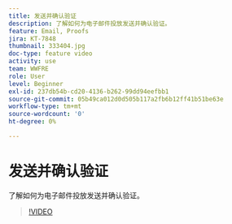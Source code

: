 ```yaml
---
title: 发送并确认验证
description: 了解如何为电子邮件投放发送并确认验证。
feature: Email, Proofs
jira: KT-7848
thumbnail: 333404.jpg
doc-type: feature video
activity: use
team: WWFRE
role: User
level: Beginner
exl-id: 237db54b-cd20-4136-b262-99dd94eefbb1
source-git-commit: 05b49ca012d0d505b117a2fb6b12ff41b51be63e
workflow-type: tm+mt
source-wordcount: '0'
ht-degree: 0%

---
```


# 发送并确认验证

了解如何为电子邮件投放发送并确认验证。

>[!VIDEO](https://video.tv.adobe.com/v/333404)
